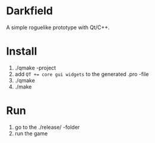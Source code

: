 Darkfield
=========
A simple roguelike prototype with Qt/C++.


Install
==
  1. ./qmake -project
  2. add `QT += core gui widgets` to the generated .pro -file
  3. ./qmake
  4. ./make
  
Run
==
  1. go to the ./release/ -folder
  2. run the game
